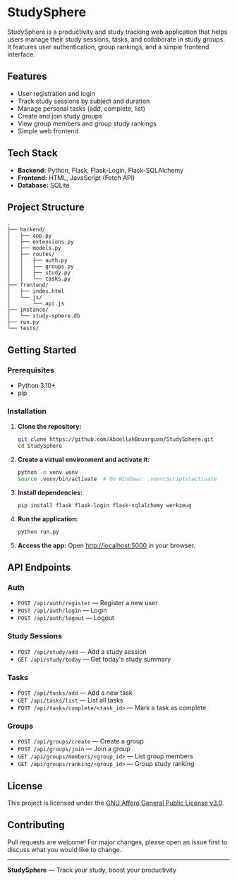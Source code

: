 # StudySphere

StudySphere is a productivity and study tracking web application that helps users manage their study sessions, tasks, and collaborate in study groups. It features user authentication, group rankings, and a simple frontend interface.

## Features

- User registration and login
- Track study sessions by subject and duration
- Manage personal tasks (add, complete, list)
- Create and join study groups
- View group members and group study rankings
- Simple web frontend

## Tech Stack

- **Backend:** Python, Flask, Flask-Login, Flask-SQLAlchemy
- **Frontend:** HTML, JavaScript (Fetch API)
- **Database:** SQLite

## Project Structure

```
.
├── backend/
│   ├── app.py
│   ├── extensions.py
│   ├── models.py
│   ├── routes/
│   │   ├── auth.py
│   │   ├── groups.py
│   │   ├── study.py
│   │   └── tasks.py
├── frontend/
│   ├── index.html
│   └── js/
│       └── api.js
├── instance/
│   └── study-sphere.db
├── run.py
└── tests/
```

## Getting Started

### Prerequisites

- Python 3.10+
- pip

### Installation

1. **Clone the repository:**
   ```sh
   git clone https://github.com/AbdellahBouarguan/StudySphere.git
   cd StudySphere
   ```

2. **Create a virtual environment and activate it:**
   ```sh
   python -m venv venv
   source .venv/bin/activate  # On Windows: .venv\Scripts\activate
   ```

3. **Install dependencies:**
   ```sh
   pip install flask flask-login flask-sqlalchemy werkzeug
   ```

4. **Run the application:**
   ```sh
   python run.py
   ```

5. **Access the app:**
   Open [http://localhost:5000](http://localhost:5000) in your browser.

## API Endpoints

### Auth

- `POST /api/auth/register` — Register a new user
- `POST /api/auth/login` — Login
- `POST /api/auth/logout` — Logout

### Study Sessions

- `POST /api/study/add` — Add a study session
- `GET /api/study/today` — Get today's study summary

### Tasks

- `POST /api/tasks/add` — Add a new task
- `GET /api/tasks/list` — List all tasks
- `POST /api/tasks/complete/<task_id>` — Mark a task as complete

### Groups

- `POST /api/groups/create` — Create a group
- `POST /api/groups/join` — Join a group
- `GET /api/groups/members/<group_id>` — List group members
- `GET /api/groups/ranking/<group_id>` — Group study ranking

## License

This project is licensed under the [GNU Affero General Public License v3.0](LICENSE).

## Contributing

Pull requests are welcome! For major changes, please open an issue first to discuss what you would like to change.

---

**StudySphere** — Track your study, boost your productivity
